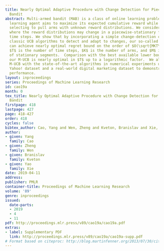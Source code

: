 ```yaml
---
title: Nearly Optimal Adaptive Procedure with Change Detection for Piecewise-Stationary
  Bandit
abstract: Multi-armed bandit (MAB) is a class of online learning problems where a
  learning agent aims to maximize its expected cumulative reward while repeatedly
  selecting to pull arms with unknown reward distributions. We consider a scenario
  where the reward distributions may change in a piecewise-stationary fashion at unknown
  time steps. We show that by incorporating a simple change-detection component with
  classic UCB algorithms to detect and adapt to changes, our so-called M-UCB algorithm
  can achieve nearly optimal regret bound on the order of $O(\sqrt{MKT\log T})$, where
  $T$ is the number of time steps, $K$ is the number of arms, and $M$ is the number
  of stationary segments.  Comparison with the best available lower bound shows that
  our M-UCB is nearly optimal in $T$ up to a logarithmic factor.  We also compare
  M-UCB with the state-of-the-art algorithms in numerical experiments using a public
  Yahoo! dataset and a real-world digital marketing dataset to demonstrate its superior
  performance.
layout: inproceedings
series: Proceedings of Machine Learning Research
id: cao19a
month: 0
tex_title: Nearly Optimal Adaptive Procedure with Change Detection for Piecewise-Stationary
  Bandit
firstpage: 418
lastpage: 427
page: 418-427
order: 418
cycles: false
bibtex_author: Cao, Yang and Wen, Zheng and Kveton, Branislav and Xie, Yao
author:
- given: Yang
  family: Cao
- given: Zheng
  family: Wen
- given: Branislav
  family: Kveton
- given: Yao
  family: Xie
date: 2019-04-11
address: 
publisher: PMLR
container-title: Proceedings of Machine Learning Research
volume: '89'
genre: inproceedings
issued:
  date-parts:
  - 2019
  - 4
  - 11
pdf: http://proceedings.mlr.press/v89/cao19a/cao19a.pdf
extras:
- label: Supplementary PDF
  link: http://proceedings.mlr.press/v89/cao19a/cao19a-supp.pdf
# Format based on citeproc: http://blog.martinfenner.org/2013/07/30/citeproc-yaml-for-bibliographies/
---
```

